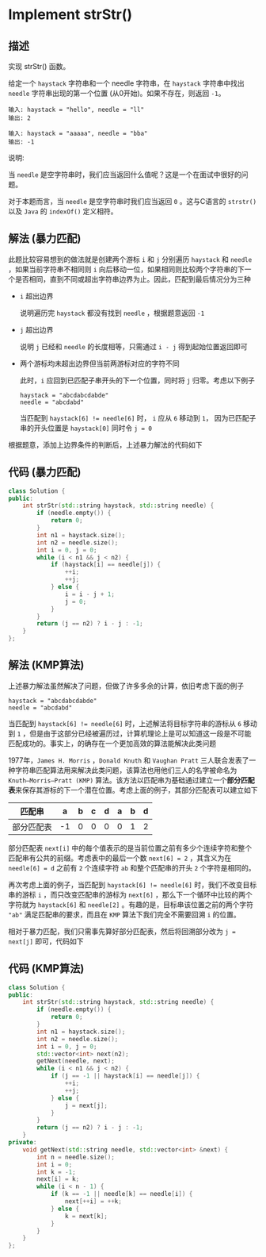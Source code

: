 # Implement strStr()

## 描述

实现 strStr() 函数。

给定一个 `haystack` 字符串和一个 needle 字符串，在 `haystack` 字符串中找出 `needle` 字符串出现的第一个位置 (从0开始)。如果不存在，则返回 `-1`。

```
输入: haystack = "hello", needle = "ll"
输出: 2
```
```
输入: haystack = "aaaaa", needle = "bba"
输出: -1
```

说明:

当 `needle` 是空字符串时，我们应当返回什么值呢？这是一个在面试中很好的问题。

对于本题而言，当 `needle` 是空字符串时我们应当返回 `0` 。这与C语言的 `strstr()` 以及 `Java` 的 `indexOf()` 定义相符。

## 解法 (暴力匹配)

此题比较容易想到的做法就是创建两个游标 `i` 和 `j` 分别遍历 `haystack` 和 `needle` ，如果当前字符串不相同则 `i` 向后移动一位，如果相同则比较两个字符串的下一个是否相同，直到不同或超出字符串边界为止。因此，匹配到最后情况分为三种

- `i` 超出边界

  说明遍历完 `haystack` 都没有找到 `needle` ，根据题意返回 `-1`
- `j` 超出边界

  说明 `j` 已经和 `needle` 的长度相等，只需通过 `i - j` 得到起始位置返回即可
- 两个游标均未超出边界但当前两游标对应的字符不同

  此时，`i` 应回到已匹配子串开头的下一个位置，同时将 `j` 归零。考虑以下例子

  ```
  haystack = "abcdabcdabde"
  needle = "abcdabd"
  ```

  当匹配到 `haystack[6] != needle[6]` 时， `i` 应从 `6` 移动到 `1`， 因为已匹配子串的开头位置是 `haystack[0]` 同时令 `j = 0`

根据题意，添加上边界条件的判断后，上述暴力解法的代码如下

## 代码 (暴力匹配)

```cpp
class Solution {
public:
    int strStr(std::string haystack, std::string needle) {
        if (needle.empty()) {
            return 0;
        }
        int n1 = haystack.size();
        int n2 = needle.size();
        int i = 0, j = 0;
        while (i < n1 && j < n2) {
            if (haystack[i] == needle[j]) {
                ++i;
                ++j;
            } else {
                i = i - j + 1;
                j = 0;
            }
        }
        return (j == n2) ? i - j : -1;
    }
};
```

## 解法 (KMP算法)

上述暴力解法虽然解决了问题，但做了许多多余的计算，依旧考虑下面的例子

```
haystack = "abcdabcdabde"
needle = "abcdabd"
```

当匹配到 `haystack[6] != needle[6]` 时，上述解法将目标字符串的游标从 `6` 移动到 `1` ，但是由于这部分已经被遍历过，计算机理论上是可以知道这一段是不可能匹配成功的。事实上，的确存在一个更加高效的算法能解决此类问题

1977年，`James H. Morris` ，`Donald Knuth` 和 `Vaughan Pratt` 三人联合发表了一种字符串匹配算法用来解决此类问题，该算法也用他们三人的名字被命名为 `Knuth–Morris–Pratt (KMP)` 算法。该方法以匹配串为基础通过建立一个**部分匹配表**来保存其游标的下一个潜在位置。考虑上面的例子，其部分匹配表可以建立如下

| 匹配串     | a   | b   | c   | d   | a   | b   | d   |
| ---------- | --- | --- | --- | --- | --- | --- | --- |
| 部分匹配表 | -1  | 0   | 0   | 0   | 0   | 1   | 2   |

部分匹配表 `next[i]` 中的每个值表示的是当前位置之前有多少个连续字符和整个匹配串有公共的前缀。考虑表中的最后一个数 `next[6] = 2` ，其含义为在 `needle[6] = d` 之前有 `2` 个连续字符 `ab` 和整个匹配串的开头 `2` 个字符是相同的。

再次考虑上面的例子，当匹配到 `haystack[6] != needle[6]` 时，我们不改变目标串的游标 `i` ，而只改变匹配串的游标为 `next[6]` ，那么下一个循环中比较的两个字符就为 `haystack[6]` 和 `needle[2]` 。有趣的是，目标串该位置之前的两个字符 `"ab"` 满足匹配串的要求，而且在 `KMP` 算法下我们完全不需要回溯 `i` 的位置。

相对于暴力匹配，我们只需事先算好部分匹配表，然后将回溯部分改为 `j = next[j]` 即可，代码如下

## 代码 (KMP算法)

```cpp
class Solution {
public:
    int strStr(std::string haystack, std::string needle) {
        if (needle.empty()) {
            return 0;
        }
        int n1 = haystack.size();
        int n2 = needle.size();
        int i = 0, j = 0;
        std::vector<int> next(n2);
        getNext(needle, next);
        while (i < n1 && j < n2) {
            if (j == -1 || haystack[i] == needle[j]) {
                ++i;
                ++j;
            } else {
                j = next[j];
            }
        }
        return (j == n2) ? i - j : -1;
    }
private:
    void getNext(std::string needle, std::vector<int> &next) {
        int n = needle.size();
        int i = 0;
        int k = -1;
        next[i] = k;
        while (i < n - 1) {
            if (k == -1 || needle[k] == needle[i]) {
                next[++i] = ++k;
            } else {
                k = next[k];
            }
        }
    }
};
```
